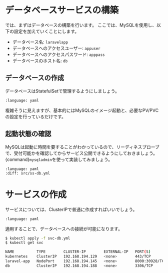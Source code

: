 # データベースサービスの構築

では、まずはデータベースの構築を行います。
ここでは、MySQLを使用し、以下の設定を加えていくことにします。

- データベース名: `laravelapp`
- データベースへのアクセスユーザー: `appuser`
- データベースへのアクセスパスワード: `apppass`
- データベースのホスト名: `db`

## データベースの作成

データベースはStatefulSetで管理するようにしましょう。

```{literalinclude} src/ss-db.yml
:language: yaml
```

複雑そうに見えますが、基本的にはMySQLのイメージ起動と、必要なPV/PVCの設定を行っているだけです。

## 起動状態の確認

MySQLは起動に時間を要することがわかっているので、リーディネスプローブで、受付可能かを確認してからサービス公開できるようにしておきましょう。
{command}`mysqladmin`を使って実装してみましょう。


```{literalinclude} src/ss-db-readiness.yml
:language: yaml
:diff: src/ss-db.yml
```

# サービスの作成

サービスについては、ClusterIPで普通に作成すればいいでしょう。

```{literalinclude} src/svc-db.yml
:language: yaml
```

適用することで、データベースへの接続が可能になります。

```bash
$ kubectl apply -f svc-db.yml
$ kubectl get svc

NAME          TYPE        CLUSTER-IP        EXTERNAL-IP   PORT(S)          AGE
kubernetes    ClusterIP   192.168.194.129   <none>        443/TCP          42h
laravel-app   NodePort    192.168.194.145   <none>        8000:30928/TCP   65m
db            ClusterIP   192.168.194.188   <none>        3306/TCP         70s
